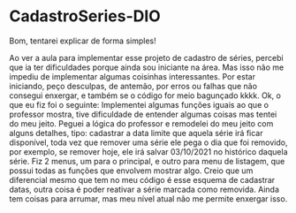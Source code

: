 # CadastroSeries-DIO

Bom, tentarei explicar de forma simples!

Ao ver a aula para implementar esse projeto de cadastro de séries, percebi que ia ter dificuldades porque ainda sou iniciante na área. Mas isso não me impediu de implementar
algumas coisinhas interessantes. Por estar iniciando, peço desculpas, de antemão, por erros ou falhas que não consegui enxergar, e também se o código for meio bagunçado kkkk.
Ok, o que eu fiz foi o seguinte: Implementei algumas funções iguais ao que o professor mostra, tive dificuldade de entender algumas coisas mas tentei do meu jeito. Peguei a
lógica do professor e remodelei do meu jeito com alguns detalhes, tipo: cadastrar a data limite que aquela série irá ficar disponível, toda vez que remover uma série ele pega
o dia que foi removido, por exemplo, se remover hoje, ele irá salvar 03/10/2021 no histórico daquela série. Fiz 2 menus, um para o principal, e outro para menu de listagem, que 
possui todas as funções que envolvem mostrar algo. Creio que um diferencial mesmo que tem no meu código é esse esquema de cadastrar datas, outra coisa é poder reativar a série
marcada como removida. Ainda tem coisas para arrumar, mas meu nível atual não me permite enxergar isso.
